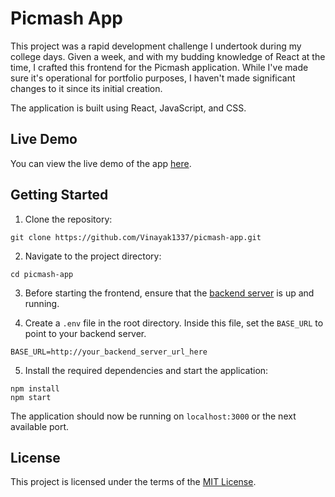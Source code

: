 # Picmash App

This project was a rapid development challenge I undertook during my college days. Given a week, and with my budding knowledge of React at the time, I crafted this frontend for the Picmash application. While I've made sure it's operational for portfolio purposes, I haven't made significant changes to it since its initial creation.

The application is built using React, JavaScript, and CSS.

## Live Demo

You can view the live demo of the app [here](https://picmash-app.netlify.app/).

## Getting Started

1. Clone the repository:
```
git clone https://github.com/Vinayak1337/picmash-app.git
```

2. Navigate to the project directory:
```
cd picmash-app
```

3. Before starting the frontend, ensure that the [backend server](https://github.com/Vinayak1337/picmash-server) is up and running.

4. Create a `.env` file in the root directory. Inside this file, set the `BASE_URL` to point to your backend server.
```
BASE_URL=http://your_backend_server_url_here
```

5. Install the required dependencies and start the application:
```
npm install
npm start
```

The application should now be running on `localhost:3000` or the next available port.

## License

This project is licensed under the terms of the [MIT License](https://github.com/Vinayak1337/picmash-app/blob/master/LICENSE).
